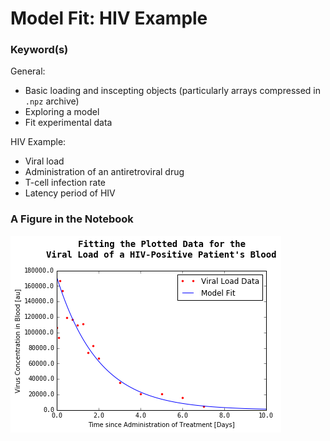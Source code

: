 
# Model Fit: HIV Example

### Keyword(s)
General:
- Basic loading and inscepting objects (particularly arrays compressed in ```.npz``` archive)
- Exploring a model
- Fit experimental data 

HIV Example:
- Viral load
- Administration of an antiretroviral drug
- T-cell infection rate
- Latency period of HIV

### A Figure in the Notebook


![](https://github.com/hankbesser/comp-phyz/blob/master/figures_to_display/fig_1.png)
